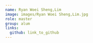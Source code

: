 ```yaml
---
name: Ryan Woei Sheng,Lim 
image: images/Ryan Woei Sheng,Lim.jpg 
role: master
group: alum
links:
  github: link_to_github 
---
```

